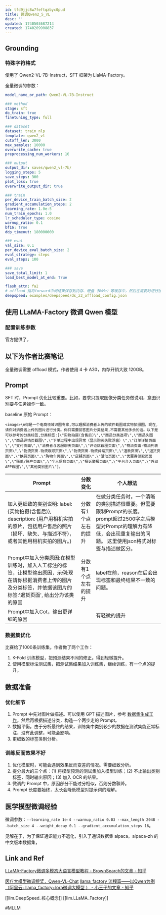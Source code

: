 ```yaml
---
id: tfd9jjc8w7feftqzbyc0pud
title: 微调Qwen2_5_VL
desc: ''
updated: 1740503687214
created: 1740209908837
---
```


## Grounding

### 特殊字符格式



使用了 Qwen2-VL-7B-Instruct，SFT 框架为 LlaMA-Factory。

全量微调的参数：
```yaml
model_name_or_path: Qwen2-VL-7B-Instruct

### method
stage: sft
do_train: true
finetuning_type: full

### dataset
dataset: train_nlp
template: qwen2_vl
cutoff_len: 3000
max_samples: 10000
overwrite_cache: true
preprocessing_num_workers: 16

### output
output_dir: saves/qwen2_vl-7b/
logging_steps: 5
save_steps: 300
plot_loss: true
overwrite_output_dir: true

### train
per_device_train_batch_size: 2
gradient_accumulation_steps: 2
learning_rate: 1.0e-5
num_train_epochs: 1.0
lr_scheduler_type: cosine
warmup_ratio: 0.1
bf16: true
ddp_timeout: 180000000

### eval
val_size: 0.1
per_device_eval_batch_size: 2
eval_strategy: steps
eval_steps: 100

### save
save_total_limit: 1
load_best_model_at_end: True

flash_attn: fa2
# offload 指将forward中间结果保存到内存、硬盘（NVMe）等缓存中，然后在需要时进行加载或重计算，进一步降低显存占用
deepspeed: examples/deepspeed/ds_z3_offload_config.json
```

## 使用 LLaMA-Factory 微调 Qwen 模型


### 配置训练参数

官方提供了，

## 以下为作者比赛笔记
全量微调需要 offload 模式，作者使用 4 卡 A30，内存开销大致 120GB。

## Prompt

SFT 时，Prompt 优化比较重要。比如，要求只提取图像分类任务做说明，意图识别要与任务操作一致。

baseline 原始 Prompt：

```
<image>\n你是一个电商领域识图专家,可以理解消费者上传的软件截图或实物拍摄图。现在,请你对消费者上传的图片进行分类。你只需要回答图片分类结果,不需要其他多余的话。以下是可以参考的分类标签,分类标签:[\"实物拍摄(含售后)\",\"商品分类选项\",\"商品头图\",\"商品详情页截图\",\"下单过程中出现异常（显示购买失败浮窗）\",\"订单详情页面\",\"支付页面\",\"消费者与客服聊天页面\",\"评论区截图页面\",\"物流页面-物流列表页面\",\"物流页面-物流跟踪页面\",\"物流页面-物流异常页面\",\"退款页面\",\"退货页面\",\"换货页面\",\"购物车页面\",\"店铺页面\",\"活动页面\",\"优惠券领取页面\",\"账单/账户页面\",\"个人信息页面\",\"投诉举报页面\",\"平台介入页面\",\"外部APP截图\",\"其他类别图片\"]。
```


|Prompt|分数变化|个人想法|
|---------|---|----|
|加入更细致的类别说明: label:{实物拍摄(含售后)}, description: {用户用相机实拍的照片，包括用户售后的照片（损坏、缺失、与描述不符），或者其他用相机实拍的图片。}|分数有1个点左右的提升	|在做分类任务时，一个清晰的类别描述很重要。但需要限制Prompt的长度。prompt超过2500字之后模型对Prompt的理解力有降低，会出现重复输出的问题。 这里使用json格式对标签与描述做区分。|
|Prompt中加入分类原因:在模型训练时，加入人工标注的标签，让模型输出原因，示例:现在请你根据消费者上传的图片及分类标签，并依据该图片的标签:'退货页面', 给出分为该类的原因	|分数有1个点左右的提升|label在前，reason在后会出现标签和最终结果不一致的问题。|
|Prompt中加入Cot，输出更详细的原因||有轻微的提升|

### 数据集优化
比赛给了1000条训练集，作者做了两个工作：
1. K-Fold 训练模型，把预测结果不同的修正，得到轻微提升。
2. 使用模型标注测试集，把测试集结果加入训练集，继续训练，有一个点的提升。

## 数据准备

### 优化细节
1. Prompt 中先对图片做描述。可以使用 GPT 描述图片，参考 [数据集生成工作](https://arxiv.org/pdf/2311.12751)。然后再根据描述分类，构造一个两步走的 Prompt。
2. 数据平衡。由于分析最终的结果，训练集中类别较少的数据在测试集能正常标注，没有此调整，可能会影响。
3. 更细致的标签类别分析。

### 训练反而效果不好

1. 优化模型时，可能会遇到效果反而变差的情况。需要细致分析。
2. 提分最大的三个点：(1) 将模型预测的测试集加入模型训练；(2) 不止输出类别标签，同时输出原因；(3) 加入 OCR 的结果。
3. 微调的 Prompt 中，原因部分不能过分相似，否则分数骤降。
4. Prompt 长度要始终，太长会降低模型对提示词的理解。

## 医学模型微调经验

微调参数：`--learning_rate 1e-4 --warmup_ratio 0.03 --max_length 2048 --batch_size 4 --weight_decay 0.1 --gradient_accumulation_steps 16`。

见解在于，为了保证通识能力不退化，引入了通识数据集 alpaca。alpaca-zh 的中文版本数据集，

## Link and Ref
[LLaMA-Factory微调多模态大语言模型教程 - BrownSearch的文章 - 知乎](https://zhuanlan.zhihu.com/p/699777943)


[](https://zhuanlan.zhihu.com/p/17193156687)
[医疗大模型微调银奖，Qwen-VL-Chat](https://zhuanlan.zhihu.com/p/839580322)
[llama_factory 流程篇——以Qwen为例（阿里云+llama_factory+lora微调大模型 ） - 小王子的文章 - 知乎](https://zhuanlan.zhihu.com/p/714707824)

[[llm.DeepSpeed_核心概念]]
[[llm.LLaMA_Factory]]

#MLLM
